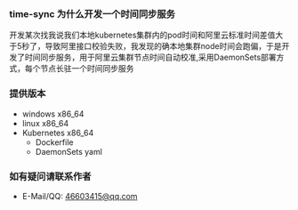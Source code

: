 ### time-sync 为什么开发一个时间同步服务
开发某次找我说我们本地kubernetes集群内的pod时间和阿里云标准时间差值大于5秒了，导致阿里接口校验失败，我发现的确本地集群node时间会跑偏，于是开发了时间同步服务，用于阿里云集群节点时间自动校准,采用DaemonSets部署方式，每个节点长驻一个时间同步服务
### 提供版本
- windows x86_64
- linux x86_64
- Kubernetes x86_64
  - Dockerfile
  - DaemonSets yaml
### 如有疑问请联系作者
- E-Mail/QQ: 46603415@qq.com
